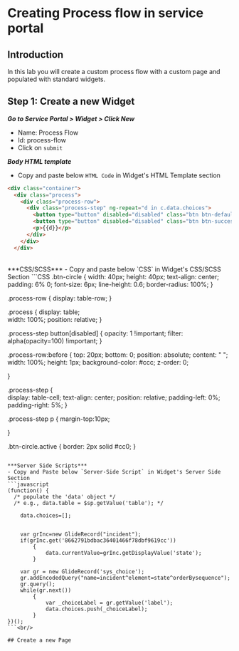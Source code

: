 # Creating Process flow in service portal
## Introduction
In this lab you will create a custom process flow with a custom page and populated with standard widgets.

## Step 1: Create a new Widget
***Go to Service Portal > Widget > Click New***
- Name: Process Flow
- Id: process-flow
- Click on `submit`

***Body HTML template***
- Copy and paste below `HTML Code` in Widget's HTML Template section
```HTML
<div class="container">
  <div class="process">
    <div class="process-row">
      <div class="process-step" ng-repeat="d in c.data.choices">
        <button type="button" disabled="disabled" class="btn btn-default btn-circle" ng-if="c.data.currentValue!=d"><i class="fa fa-check fa-3x" aria-hidden="true"></i></button>
        <button type="button" disabled="disabled" class="btn btn-success btn-circle" ng-if="c.data.currentValue==d"><i class="fa fa-check fa-3x" aria-hidden="true"></i></button>  
        <p>{{d}}</p>       	
      </div>
    </div>
  </div>
```
<br/>
***CSS/SCSS***
- Copy and paste below `CSS` in Widget's CSS/SCSS Section
```CSS
.btn-circle {
  width: 40px;
  height: 40px;
  text-align: center;
  padding: 6% 0;
  font-size: 6px;
  line-height: 0.6;
  border-radius: 100%;
}

.process-row {
    display: table-row;
}

.process {
    display: table;     
    width: 100%;
    position: relative;
}

.process-step button[disabled] {
    opacity: 1 !important;
    filter: alpha(opacity=100) !important;
}

.process-row:before {
    top: 20px;
    bottom: 0;
    position: absolute;
    content: " ";
    width: 100%;
    height: 1px;
    background-color: #ccc;
    z-order: 0;
    
}

.process-step {    
    display: table-cell;
    text-align: center;
    position: relative;
    padding-left: 0%;
    padding-right: 5%;
}

.process-step p {
    margin-top:10px;
    
}

.btn-circle.active {
    border: 2px solid #cc0;
}

```<br/>

***Server Side Scripts***
- Copy and Paste below `Server-Side Script` in Widget's Server Side Section
```javascript
(function() {
  /* populate the 'data' object */
  /* e.g., data.table = $sp.getValue('table'); */

	data.choices=[];
	
	
	var grInc=new GlideRecord("incident");
	if(grInc.get('8662791bdbac36401466f78dbf9619cc'))
		{
			data.currentValue=grInc.getDisplayValue('state');
		}
	
	var gr = new GlideRecord('sys_choice');
	gr.addEncodedQuery("name=incident^element=state^orderBysequence");
	gr.query();
	while(gr.next())
		{
			var _choiceLabel = gr.getValue('label');
			data.choices.push(_choiceLabel);
		}
})();
```<br/>

## Create a new Page

